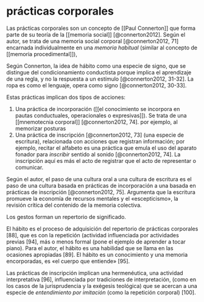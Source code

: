 # prácticas corporales
Las prácticas corporales son un concepto de [[Paul Connerton]] que forma parte de su teoría de la [[memoria social]] [@connerton2012]. Según el autor, se trata de una memoria social corporal [@connerton2012, 71] encarnada individualmente en una *memoria habitual* (similar al concepto de [[memoria procedimental]]), 

Según Connerton, la idea de hábito como una especie de signo, que se distingue del condicionamiento conductista porque implica el aprendizaje de una regla, y no la respuesta a un estímulo [@connerton2012, 31-32]. La ropa es como el lenguaje, opera como signo [@connerton2012, 30-33].

Estas prácticas implican dos tipos de acciones:

1. Una práctica de incorporación ([[el conocimiento se incorpora en pautas conductuales, operacionales o expresivas]]). Se trata de una [[mnemotecnia corporal]] [@connerton2012, 74]. por ejemplo, al memorizar posturas
2. Una práctica de inscripción [@connerton2012, 73] (una especie de escritura), relacionada con acciones que registran información; por ejemplo, recitar el alfabeto es una práctica que emula el uso del aparato fonador para *inscribir* sentido al sonido [@connerton2012, 74]. La inscripción aquí es más el acto de registrar que el acto de representar o comunicar.

Según el autor, el paso de una cultura oral a una cultura de escritura es el paso de una cultura basada en prácticas de incorporación a una basada en prácticas de inscripción [@connerton2012, 75]. Argumenta que la escritura promueve la economía de recursos mentales y el «escepticismo», la revisión crítica del contenido de la memoria colectiva.

Los gestos forman un repertorio de significado.

El hábito es el proceso de adquisición del repertorio de prácticas corporales [88], que es con la repetición (actividad influenciada por actividades previas [94], más o menos formal (pone el ejemplo de aprender a tocar piano). Para el autor, el hábito es una habilidad que se llama en las ocasiones apropiadas [89]. El hábito es un conocimiento y una memoria encorporadas, es «el cuerpo que entiende» [95].

Las prácticas de inscripción implican una hermenéutica, una actividad interpretativa [96], influenciada por tradiciones de interpretación, (como en los casos de la jurisprudencia y la exégesis teológica) que se acercan a una especie de *entendimiento por imitación* (como la repetición corporal) [100].

